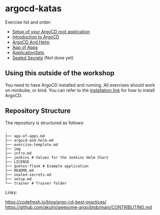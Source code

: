 # argocd-katas

Exercise list and order:

* [Setup of your ArgoCD root application](setup.md)
* [Introduction to ArgoCD](intro.md)
* [ArgoCD And Helm](argocd-and-helm.md)
* [App of Apps](app-of-apps.md)
* [ApplicationSets](applicationsets.md)
* [Sealed Secrets](sealed-secrets.md) (Not done yet)

## Using this outside of the workshop

You need to have ArgoCD installed and running.
All exercises should work on minikube, or kind.
You can refer to the [installation link](https://argo-cd.readthedocs.io/en/stable/operator-manual/installation/) for how to install ArgoCD.

## Repository Structure

The repository is structured as follows:

```text
.
├── app-of-apps.md 
├── argocd-and-helm.md
├── exercise-template.md
├── img
├── intro.md
├── jenkins # Values for the Jenkins Helm Chart
├── LICENSE
├── quotes-flask # Example application
├── README.md
├── sealed-secrets.md
├── setup.md
└── trainer # Trainer folder
```


Links:

https://codefresh.io/blog/argo-cd-best-practices/
https://github.com/akuity/awesome-argo/blob/main/CONTRIBUTING.md

